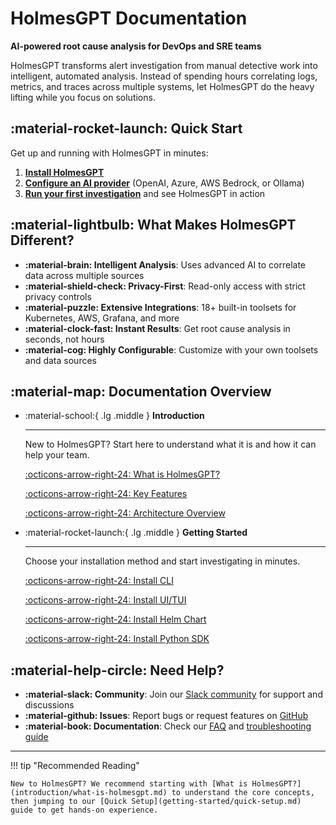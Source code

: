 # HolmesGPT Documentation

**AI-powered root cause analysis for DevOps and SRE teams**

HolmesGPT transforms alert investigation from manual detective work into intelligent, automated analysis. Instead of spending hours correlating logs, metrics, and traces across multiple systems, let HolmesGPT do the heavy lifting while you focus on solutions.

## :material-rocket-launch: Quick Start

Get up and running with HolmesGPT in minutes:

1. **[Install HolmesGPT](getting-started/installation.md)**
2. **[Configure an AI provider](ai-providers/overview.md)** (OpenAI, Azure, AWS Bedrock, or Ollama)
3. **[Run your first investigation](getting-started/first-investigation.md)** and see HolmesGPT in action

## :material-lightbulb: What Makes HolmesGPT Different?

- **:material-brain: Intelligent Analysis**: Uses advanced AI to correlate data across multiple sources
- **:material-shield-check: Privacy-First**: Read-only access with strict privacy controls
- **:material-puzzle: Extensive Integrations**: 18+ built-in toolsets for Kubernetes, AWS, Grafana, and more
- **:material-clock-fast: Instant Results**: Get root cause analysis in seconds, not hours
- **:material-cog: Highly Configurable**: Customize with your own toolsets and data sources

## :material-map: Documentation Overview

<div class="grid cards" markdown>

-   :material-school:{ .lg .middle } **Introduction**

    ---

    New to HolmesGPT? Start here to understand what it is and how it can help your team.

    [:octicons-arrow-right-24: What is HolmesGPT?](introduction/what-is-holmesgpt.md)

    [:octicons-arrow-right-24: Key Features](introduction/key-features.md)

    [:octicons-arrow-right-24: Architecture Overview](introduction/architecture.md)

-   :material-rocket-launch:{ .lg .middle } **Getting Started**

    ---

    Choose your installation method and start investigating in minutes.

    [:octicons-arrow-right-24: Install CLI](getting-started/cli-installation.md)

    [:octicons-arrow-right-24: Install UI/TUI](getting-started/ui-installation.md)

    [:octicons-arrow-right-24: Install Helm Chart](getting-started/kubernetes-installation.md)

    [:octicons-arrow-right-24: Install Python SDK](getting-started/python-installation.md)


</div>

## :material-help-circle: Need Help?

- **:material-slack: Community**: Join our [Slack community](https://robustacommunity.slack.com) for support and discussions
- **:material-github: Issues**: Report bugs or request features on [GitHub](https://github.com/robusta-dev/holmesgpt/issues)
- **:material-book: Documentation**: Check our [FAQ](reference/faq.md) and [troubleshooting guide](reference/troubleshooting.md)

---

!!! tip "Recommended Reading"

    New to HolmesGPT? We recommend starting with [What is HolmesGPT?](introduction/what-is-holmesgpt.md) to understand the core concepts, then jumping to our [Quick Setup](getting-started/quick-setup.md) guide to get hands-on experience.
